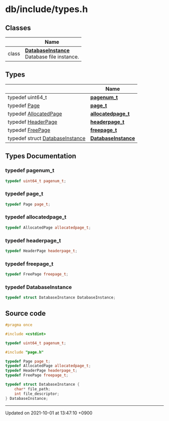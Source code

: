 

# db/include/types.h



## Classes

|                | Name           |
| -------------- | -------------- |
| class | **[DatabaseInstance](/Classes/DatabaseInstance)** <br>Database file instance.  |

## Types

|                | Name           |
| -------------- | -------------- |
| typedef uint64_t | **[pagenum_t](/Files/db/include/types.h#typedef-pagenum_t)**  |
| typedef <a href="/Classes/Page">Page</a> | **[page_t](/Files/db/include/types.h#typedef-page_t)**  |
| typedef <a href="/Classes/AllocatedPage">AllocatedPage</a> | **[allocatedpage_t](/Files/db/include/types.h#typedef-allocatedpage_t)**  |
| typedef <a href="/Classes/HeaderPage">HeaderPage</a> | **[headerpage_t](/Files/db/include/types.h#typedef-headerpage_t)**  |
| typedef <a href="/Classes/FreePage">FreePage</a> | **[freepage_t](/Files/db/include/types.h#typedef-freepage_t)**  |
| typedef struct <a href="/Classes/DatabaseInstance">DatabaseInstance</a> | **[DatabaseInstance](/Files/db/include/types.h#typedef-databaseinstance)**  |

## Types Documentation

### typedef pagenum_t

```cpp
typedef uint64_t pagenum_t;
```


### typedef page_t

```cpp
typedef Page page_t;
```


### typedef allocatedpage_t

```cpp
typedef AllocatedPage allocatedpage_t;
```


### typedef headerpage_t

```cpp
typedef HeaderPage headerpage_t;
```


### typedef freepage_t

```cpp
typedef FreePage freepage_t;
```


### typedef DatabaseInstance

```cpp
typedef struct DatabaseInstance DatabaseInstance;
```





## Source code

```cpp
#pragma once

#include <cstdint>

typedef uint64_t pagenum_t;

#include "page.h"

typedef Page page_t;
typedef AllocatedPage allocatedpage_t;
typedef HeaderPage headerpage_t;
typedef FreePage freepage_t;

typedef struct DatabaseInstance {
    char* file_path;
    int file_descriptor;
} DatabaseInstance;
```


-------------------------------

Updated on 2021-10-01 at 13:47:10 +0900
